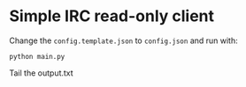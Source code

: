
# Simple IRC read-only client

Change the `config.template.json` to `config.json` and run with:

    python main.py

Tail the output.txt
